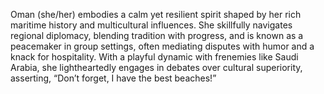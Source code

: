 Oman (she/her) embodies a calm yet resilient spirit shaped by her rich maritime history and multicultural influences. She skillfully navigates regional diplomacy, blending tradition with progress, and is known as a peacemaker in group settings, often mediating disputes with humor and a knack for hospitality. With a playful dynamic with frenemies like Saudi Arabia, she lightheartedly engages in debates over cultural superiority, asserting, “Don’t forget, I have the best beaches!”